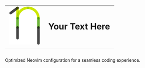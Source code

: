 <h1 align="center">
    <table border="0">
      <tr>
        <td border="0"><img src="/images/nanovim_logo.svg" alt="Your Image Description" width="100"/></td>
        <td border="0" style="text-align: left; vertical-align: middle;">Your Text Here</td>
      </tr>
    </table>
</h1>

Optimized Neovim configuration for a seamless coding experience. 

